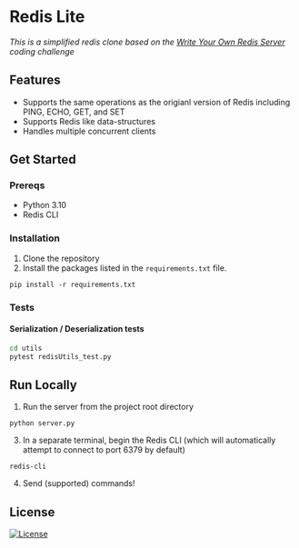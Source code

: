 # Redis Lite

_This is a simplified redis clone based on the [Write Your Own Redis Server](https://codingchallenges.fyi/challenges/challenge-redis) coding challenge_

## Features
- Supports the same operations as the origianl version of Redis including PING, ECHO, GET, and SET
- Supports Redis like data-structures
- Handles multiple concurrent clients

## Get Started

### Prereqs
- Python 3.10
- Redis CLI

### Installation
1. Clone the repository
2. Install the packages listed in the `requirements.txt` file.
```
pip install -r requirements.txt
```

 ### Tests

#### Serialization / Deserialization tests
``` sh
cd utils
pytest redisUtils_test.py
```

## Run Locally
1. Run the server from the project root directory
```
python server.py
```
3. In a separate terminal, begin the Redis CLI (which will automatically attempt to connect to port 6379 by default)
```
redis-cli
```
4. Send (supported) commands! 

## License
[![License](https://img.shields.io/badge/license-MIT-blue.svg)](./LICENSE)
